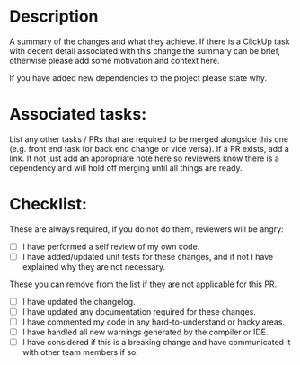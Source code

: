 # Description

A summary of the changes and what they achieve. If there is a ClickUp task with decent detail associated with this change the summary can be brief, otherwise please add some motivation and context here.

If you have added new dependencies to the project please state why. 

# Associated tasks:

List any other tasks / PRs that are required to be merged alongside this one (e.g. front end task for back end change or vice versa). If a PR exists, add a link. If not just add an appropriate note here so reviewers know there is a dependency and will hold off merging until all things are ready.

# Checklist:

These are always required, if you do not do them, reviewers will be angry:
- [ ] I have performed a self review of my own code.
- [ ] I have added/updated unit tests for these changes, and if not I have explained why they are not necessary.

These you can remove from the list if they are not applicable for this PR.
- [ ] I have updated the changelog.
- [ ] I have updated any documentation required for these changes.
- [ ] I have commented my code in any hard-to-understand or hacky areas.
- [ ] I have handled all new warnings generated by the compiler or IDE.
- [ ] I have considered if this is a breaking change and have communicated it with other team members if so.

